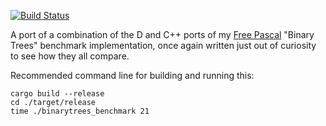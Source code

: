 [![Build Status](https://travis-ci.com/binarytrees/binarytreesbenchmarkrust.svg?branch=master)](https://travis-ci.com/binarytrees/binarytreesbenchmarkrust)

A port of a combination of the D and C++ ports of my [Free Pascal](https://benchmarksgame-team.pages.debian.net/benchmarksgame/program/binarytrees-fpascal-7.html) "Binary Trees" benchmark implementation, once again written just out of curiosity to see how they all compare.

Recommended command line for building and running this:

```
cargo build --release
cd ./target/release
time ./binarytrees_benchmark 21
```
